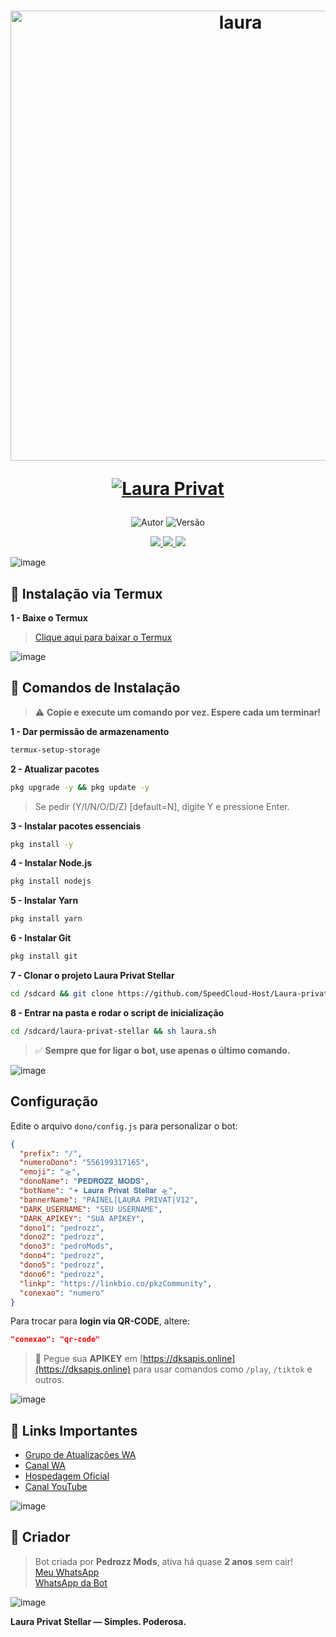 
<h1 align="center">
  <p>
    <img src="https://files.catbox.moe/51kizf.png" alt="laura" width="720">
  </p>
  <p>
    <a href="#"><img title="Laura Privat" src="https://img.shields.io/badge/Laura Privat Stellar-purple?style=for-the-badge"></a>
  </p>
</h1>

<p align="center">
  <img title="Autor" src="https://img.shields.io/badge/Criador-Pedrozz Mods-4B0082?style=for-the-badge&logo=github">
  <img title="Versão" src="https://img.shields.io/badge/Versão-10.50.1-4B0082?style=for-the-badge&logo=github">
</p>

<div align="center">
  <a href="https://chat.whatsapp.com/IUWCuqHcWSsIcogrQjP6SX">
    <img src="https://img.shields.io/badge/Suporte-25D366?style=for-the-badge&logo=whatsapp&logoColor=white">
  </a>
  <a href="https://instagram.com/pedrozz_13755">
    <img src="https://img.shields.io/badge/Instagram-FF8C00?style=for-the-badge&logo=instagram&logoColor=white">
  </a>
  <a href="https://www.youtube.com/@pedrozz_Mods">
    <img src="https://img.shields.io/badge/YouTube-FF0030?style=for-the-badge&logo=youtube&logoColor=white">
  </a>
</div>

![image](https://user-images.githubusercontent.com/51442719/149520330-b3bce735-5a57-481d-b122-fda4e2052cf8.png)

## 🚀 Instalação via Termux

**1 - Baixe o Termux**
> [Clique aqui para baixar o Termux](https://mega.nz/file/uglXFZaT#y6yCfop0vS-DY0cPC9SOInpEO-6tu3ks1xYk91Lj8RI)

![image](https://user-images.githubusercontent.com/51442719/149520330-b3bce735-5a57-481d-b122-fda4e2052cf8.png)

## 📜 Comandos de Instalação

> ⚠️ **Copie e execute um comando por vez. Espere cada um terminar!**

**1 - Dar permissão de armazenamento**
```bash
termux-setup-storage
```

**2 -  Atualizar pacotes**
```bash
pkg upgrade -y && pkg update -y
```
> Se pedir (Y/I/N/O/D/Z) [default=N], digite Y e pressione Enter.

**3 - Instalar pacotes essenciais**
```bash
pkg install -y
```

**4 - Instalar Node.js**
```bash
pkg install nodejs
```

**5 - Instalar Yarn**
```bash
pkg install yarn
```

**6 - Instalar Git**
```bash
pkg install git
```

**7 - Clonar o projeto Laura Privat Stellar**
```bash
cd /sdcard && git clone https://github.com/SpeedCloud-Host/Laura-privat-stellar.git
```

**8 - Entrar na pasta e rodar o script de inicialização**
```bash
cd /sdcard/laura-privat-stellar && sh laura.sh
```

> ✅ **Sempre que for ligar o bot, use apenas o último comando.**

![image](https://user-images.githubusercontent.com/51442719/149520330-b3bce735-5a57-481d-b122-fda4e2052cf8.png)

## Configuração

Edite o arquivo `dono/config.js` para personalizar o bot:

```json
{
  "prefix": "/",
  "numeroDono": "556199317165",
  "emoji": "🛸",
  "donoName": "𝐏𝐄𝐃𝐑𝐎𝐙𝐙_𝐌𝐎𝐃𝐒",
  "botName": "𖥔 𝐋𝐚𝐮𝐫𝐚 𝐏𝐫𝐢𝐯𝐚𝐭 𝐒𝐭𝐞𝐥𝐥𝐚𝐫 🛸",
  "bannerName": "PAINEL|LAURA PRIVAT|V12",
  "DARK_USERNAME": "SEU USERNAME",
  "DARK_APIKEY": "SUA APIKEY",
  "dono1": "pedrozz",
  "dono2": "pedrozz",
  "dono3": "pedroMods",
  "dono4": "pedrozz",
  "dono5": "pedrozz",
  "dono6": "pedrozz",
  "linkp": "https://linkbio.co/pkzCommunity",
  "conexao": "numero"
}
```

Para trocar para **login via QR-CODE**, altere:  
```json
"conexao": "qr-code"
```

> 🔑 Pegue sua **APIKEY** em [https://dksapis.online](https://dksapis.online) para usar comandos como `/play`, `/tiktok` e outros.

![image](https://user-images.githubusercontent.com/51442719/149520330-b3bce735-5a57-481d-b122-fda4e2052cf8.png)

## 🌌 Links Importantes

- [Grupo de Atualizações WA](https://chat.whatsapp.com/HsZDn6DJrx34z5lbNbNB2M?mode=ac_c)
- [Canal WA](https://whatsapp.com/channel/0029Vapwu6mATRSeTjjG7M37)
- [Hospedagem Oficial](https://speedhosting.cloud)
- [Canal YouTube](https://www.youtube.com/@pedrozz_Mods)

![image](https://user-images.githubusercontent.com/51442719/149520330-b3bce735-5a57-481d-b122-fda4e2052cf8.png)

## 👑 Criador

> Bot criada por **Pedrozz Mods**, ativa há quase **2 anos** sem cair!  
>  [Meu WhatsApp](https://wa.me/556199317165)  
>  [WhatsApp da Bot](https://wa.me/556191969269)

![image](https://user-images.githubusercontent.com/51442719/149520330-b3bce735-5a57-481d-b122-fda4e2052cf8.png)

 **Laura Privat Stellar — Simples. Poderosa.**
